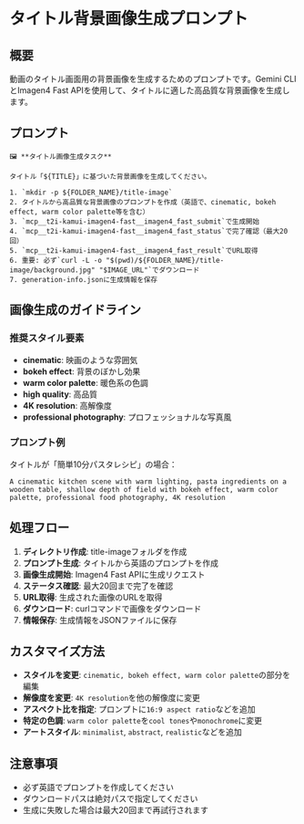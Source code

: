 # タイトル背景画像生成プロンプト

## 概要
動画のタイトル画面用の背景画像を生成するためのプロンプトです。Gemini CLIとImagen4 Fast APIを使用して、タイトルに適した高品質な背景画像を生成します。

## プロンプト
```
🖼️ **タイトル画像生成タスク**

タイトル「${TITLE}」に基づいた背景画像を生成してください。

1. `mkdir -p ${FOLDER_NAME}/title-image`
2. タイトルから高品質な背景画像のプロンプトを作成（英語で、cinematic, bokeh effect, warm color palette等を含む）
3. `mcp__t2i-kamui-imagen4-fast__imagen4_fast_submit`で生成開始
4. `mcp__t2i-kamui-imagen4-fast__imagen4_fast_status`で完了確認（最大20回）
5. `mcp__t2i-kamui-imagen4-fast__imagen4_fast_result`でURL取得
6. 重要: 必ず`curl -L -o "$(pwd)/${FOLDER_NAME}/title-image/background.jpg" "$IMAGE_URL"`でダウンロード
7. generation-info.jsonに生成情報を保存
```

## 画像生成のガイドライン

### 推奨スタイル要素
- **cinematic**: 映画のような雰囲気
- **bokeh effect**: 背景のぼかし効果
- **warm color palette**: 暖色系の色調
- **high quality**: 高品質
- **4K resolution**: 高解像度
- **professional photography**: プロフェッショナルな写真風

### プロンプト例
タイトルが「簡単10分パスタレシピ」の場合：
```
A cinematic kitchen scene with warm lighting, pasta ingredients on a wooden table, shallow depth of field with bokeh effect, warm color palette, professional food photography, 4K resolution
```

## 処理フロー
1. **ディレクトリ作成**: title-imageフォルダを作成
2. **プロンプト生成**: タイトルから英語のプロンプトを作成
3. **画像生成開始**: Imagen4 Fast APIに生成リクエスト
4. **ステータス確認**: 最大20回まで完了を確認
5. **URL取得**: 生成された画像のURLを取得
6. **ダウンロード**: curlコマンドで画像をダウンロード
7. **情報保存**: 生成情報をJSONファイルに保存

## カスタマイズ方法
- **スタイルを変更**: `cinematic, bokeh effect, warm color palette`の部分を編集
- **解像度を変更**: `4K resolution`を他の解像度に変更
- **アスペクト比を指定**: プロンプトに`16:9 aspect ratio`などを追加
- **特定の色調**: `warm color palette`を`cool tones`や`monochrome`に変更
- **アートスタイル**: `minimalist`, `abstract`, `realistic`などを追加

## 注意事項
- 必ず英語でプロンプトを作成してください
- ダウンロードパスは絶対パスで指定してください
- 生成に失敗した場合は最大20回まで再試行されます